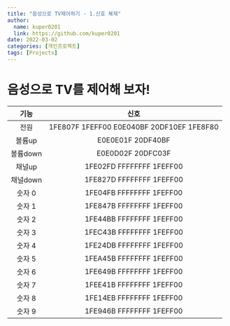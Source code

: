 ```yaml
---
title: "음성으로 TV제어하기 - 1.신호 복제"
author:
  name: kuper0201
  link: https://github.com/kuper0201
date: 2022-03-02
categories: [개인프로젝트]
tags: [Projects]
---
```


# 음성으로 TV를 제어해 보자!

|<div style="text-align: center;">기능</div>|<div style="text-align: center;">신호</div>|
|---|---|
|<div style="text-align: center;">전원</div>|<div style="text-align: center;">1FE807F 1FEFF00 E0E040BF 20DF10EF 1FE8F80</div>|
|<div style="text-align: center;">볼륨up</div>|<div style="text-align: center;">E0E0E01F 20DF40BF</div>|
|<div style="text-align: center;">볼륨down</div>|<div style="text-align: center;">E0E0D02F 20DFC03F</div>|
|<div style="text-align: center;">채널up</div>|<div style="text-align: center;">1FE02FD FFFFFFFF 1FEFF00</div>|
|<div style="text-align: center;">채널down</div>|<div style="text-align: center;">1FE827D FFFFFFFF 1FEFF00</div>|
|<div style="text-align: center;">숫자 0</div>|<div style="text-align: center;">1FE04FB FFFFFFFF 1FEFF00</div>|
|<div style="text-align: center;">숫자 1</div>|<div style="text-align: center;">1FE847B FFFFFFFF 1FEFF00</div>|
|<div style="text-align: center;">숫자 2</div>|<div style="text-align: center;">1FE44BB FFFFFFFF 1FEFF00</div>|
|<div style="text-align: center;">숫자 3</div>|<div style="text-align: center;">1FEC43B FFFFFFFF 1FEFF00</div>|
|<div style="text-align: center;">숫자 4</div>|<div style="text-align: center;">1FE24DB FFFFFFFF 1FEFF00</div>|
|<div style="text-align: center;">숫자 5</div>|<div style="text-align: center;">1FEA45B FFFFFFFF 1FEFF00</div>|
|<div style="text-align: center;">숫자 6</div>|<div style="text-align: center;">1FE649B FFFFFFFF 1FEFF00</div>|
|<div style="text-align: center;">숫자 7</div>|<div style="text-align: center;">1FEE41B FFFFFFFF 1FEFF00</div>|
|<div style="text-align: center;">숫자 8</div>|<div style="text-align: center;">1FE14EB FFFFFFFF 1FEFF00</div>|
|<div style="text-align: center;">숫자 9</div>|<div style="text-align: center;">1FE946B FFFFFFFF 1FEFF00</div>|
